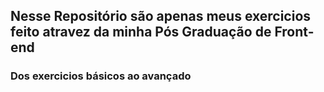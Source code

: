 ## Nesse Repositório são apenas meus exercicios feito atravez da minha Pós Graduação de Front-end

### Dos exercicios básicos ao avançado
